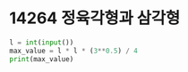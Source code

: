 # 14264 정육각형과 삼각형



```python
l = int(input())
max_value = l * l * (3**0.5) / 4
print(max_value)
```

